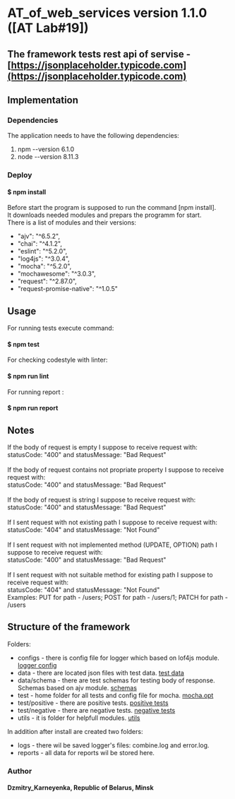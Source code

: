 # AT_of_web_services version 1.1.0 ([AT Lab#19])

## The framework tests rest api of servise - [https://jsonplaceholder.typicode.com](https://jsonplaceholder.typicode.com) <br>

## Implementation

### Dependencies

The application needs to have the following dependencies:
1. npm --version 6.1.0
2. node --version 8.11.3

### Deploy

#### $ npm install

Before start the program is supposed to run the command [npm install].<br> 
It downloads needed modules and prepars the programm for start.<br>
There is a list of modules and their versions:

* "ajv": "^6.5.2",
* "chai": "^4.1.2",
* "eslint": "^5.2.0",
* "log4js": "^3.0.4",
* "mocha": "^5.2.0",
* "mochawesome": "^3.0.3",
* "request": "^2.87.0",
* "request-promise-native": "^1.0.5"

## Usage

For running tests execute command:
#### $ npm test
For checking codestyle with linter:
#### $ npm run lint
For running report :
#### $ npm run report

## Notes

If the body of request is empty I suppose to receive request with: <br> 
statusCode: "400" and statusMessage: "Bad Request"<br> 
<br> 
If the body of request contains not propriate property I suppose to receive request with: <br>
statusCode: "400" and statusMessage: "Bad Request"<br> 
<br> 
If the body of request is string I suppose to receive request with: <br>
statusCode: "400" and statusMessage: "Bad Request"<br> 
<br> 
If I sent request with not existing path I suppose to receive request with: <br>
statusCode: "404" and statusMessage: "Not Found"<br> 
<br> 
If I sent request with not implemented method (UPDATE, OPTION) path I suppose to receive request with: <br>
statusCode: "400" and statusMessage: "Bad Request"<br> 
<br> 
If I sent request with not suitable method for existing path I suppose to receive request with: <br>
statusCode: "404" and statusMessage: "Not Found"<br> 
Examples: PUT for path - /users; POST for path - /users/1; PATCH for path - /users<br> 

## Structure of the framework

Folders: 
- configs - there is config file for logger which based on lof4js module. [logger config](https://github.com/KarneyenkaDzmitry/AT_of_web_services/tree/master/configs)
- data -  there are located json files with test data. [test data](https://github.com/KarneyenkaDzmitry/AT_of_web_services/tree/master/data)
- data/schema - there are test schemas for testing body of response. Schemas based on ajv module. [schemas](https://github.com/KarneyenkaDzmitry/AT_of_web_services/tree/master/data/schemas)
- test - home folder for all tests and config file for mocha. [mocha.opt](https://github.com/KarneyenkaDzmitry/AT_of_web_services/blob/master/test/mocha.opts)
- test/positive - there are positive tests. [positive tests](https://github.com/KarneyenkaDzmitry/AT_of_web_services/tree/master/test/positive)
- test/negative - there are negative tests. [negative tests](https://github.com/KarneyenkaDzmitry/AT_of_web_services/tree/master/test/negative)
- utils - it is folder for helpfull modules. [utils](https://github.com/KarneyenkaDzmitry/AT_of_web_services/tree/master/utils)

In addition after install are created two folders:
- logs - there wil be saved logger's files: combine.log and error.log.
- reports - all data for reports wil be stored here.

### Author
#### Dzmitry_Karneyenka, Republic of Belarus, Minsk
